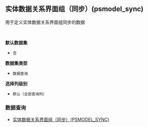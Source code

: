 ## 实体数据关系界面组（同步）(psmodel_sync) <!-- {docsify-ignore-all} -->

用于定义实体数据关系界面组同步的数据

<br>
<p class="panel-title"><b>默认数据集</b></p>

* `否`

<p class="panel-title"><b>数据集类型</b></p>

* `数据查询`

<p class="panel-title"><b>选择列级别</b></p>

* `默认（全部查询列）`




### 数据查询
  * [实体数据关系界面组（同步）(PSMODEL_SYNC)](module/Base/addon/query/psmodel_sync)

